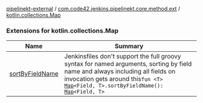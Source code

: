 [pipelinekt-external](../../index.md) / [com.code42.jenkins.pipelinekt.core.method.ext](../index.md) / [kotlin.collections.Map](./index.md)

### Extensions for kotlin.collections.Map

| Name | Summary |
|---|---|
| [sortByFieldName](sort-by-field-name.md) | Jenkinsfiles don't support the full groovy syntax for named arguments, sorting by field name and always including all fields on invocation gets around this`fun <T> `[`Map`](https://kotlinlang.org/api/latest/jvm/stdlib/kotlin.collections/-map/index.html)`<Field, T>.sortByFieldName(): `[`Map`](https://kotlinlang.org/api/latest/jvm/stdlib/kotlin.collections/-map/index.html)`<Field, T>` |
